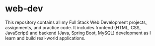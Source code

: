 # web-dev
This repository contains all my Full Stack Web Development projects, assignments, and practice code. It includes frontend (HTML, CSS, JavaScript) and backend (Java, Spring Boot, MySQL) development as I learn and build real-world applications.
